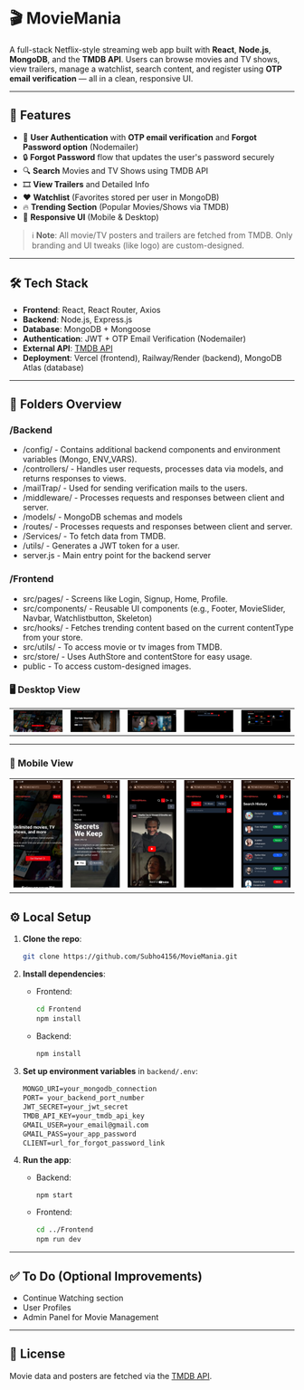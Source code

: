 
# 🎬 MovieMania

A full-stack Netflix-style streaming web app built with **React**, **Node.js**, **MongoDB**, and the **TMDB API**. Users can browse movies and TV shows, view trailers, manage a watchlist, search content, and register using **OTP email verification** — all in a clean, responsive UI.

---

## 🚀 Features

- 🔐 **User Authentication** with **OTP email verification** and **Forgot Password option** (Nodemailer)
- 🔒 **Forgot Password** flow that updates the user's password securely
- 🔍 **Search** Movies and TV Shows using TMDB API
- 🎞️ **View Trailers** and Detailed Info
- ❤️ **Watchlist** (Favorites stored per user in MongoDB)
- 🔥 **Trending Section** (Popular Movies/Shows via TMDB)
- 📱 **Responsive UI** (Mobile & Desktop)

> ℹ️ **Note**: All movie/TV posters and trailers are fetched from TMDB. Only branding and UI tweaks (like logo) are custom-designed.

---

## 🛠️ Tech Stack

- **Frontend**: React, React Router, Axios  
- **Backend**: Node.js, Express.js  
- **Database**: MongoDB + Mongoose  
- **Authentication**: JWT + OTP Email Verification (Nodemailer)  
- **External API**: [TMDB API](https://www.themoviedb.org/documentation/api)  
- **Deployment**: Vercel (frontend), Railway/Render (backend), MongoDB Atlas (database)

---

## 📁 Folders Overview

### /Backend
- /config/ - Contains additional backend components and environment variables (Mongo, ENV_VARS). 
- /controllers/ - Handles user requests, processes data via models, and returns responses to views.
- /mailTrap/ - Used for sending verification mails to the users.
- /middleware/ - Processes requests and responses between client and server.
- /models/ - MongoDB schemas and models  
- /routes/ - Processes requests and responses between client and server.
- /Services/ - To fetch data from TMDB.
- /utils/ - Generates a JWT token for a user.
- server.js - Main entry point for the backend server  

### /Frontend
- src/pages/ - Screens like Login, Signup, Home, Profile.  
- src/components/ - Reusable UI components (e.g., Footer, MovieSlider, Navbar, Watchlistbutton, Skeleton)  
- src/hooks/ - Fetches trending content based on the current contentType from your store.   
- src/utils/ - To access movie or tv images from TMDB.  
- src/store/ - Uses AuthStore and contentStore for easy usage.
- public - To access custom-designed images.


### 🖥️ Desktop View

<table>
  <tr>
    <td><img src="https://github.com/Subho4156/Project_Screenshots/blob/main/MovieMania/PC/Screenshot%202025-05-16%20220831.png?raw=true" alt="Desktop 1" width="250"/></td>
    <td><img src="https://github.com/Subho4156/Project_Screenshots/blob/main/MovieMania/PC/Screenshot%202025-05-16%20220332.png?raw=true" alt="Desktop 2" width="250"/></td>
    <td><img src="https://github.com/Subho4156/Project_Screenshots/blob/main/MovieMania/PC/Screenshot%202025-05-16%20220431.png?raw=true" alt="Desktop 3" width="250"/></td>
    <td><img src="https://github.com/Subho4156/Project_Screenshots/blob/main/MovieMania/PC/Screenshot%202025-05-16%20220642.png?raw=true" alt="Desktop 4" width="250"/></td>
    <td><img src="https://github.com/Subho4156/Project_Screenshots/blob/main/MovieMania/PC/Screenshot%202025-05-16%20220624.png?raw=true" alt="Desktop 5" width="250"/></td>
  </tr>
</table>

---

### 📱 Mobile View

<table>
  <tr>
    <td><img src="https://github.com/Subho4156/Project_Screenshots/blob/main/MovieMania/Mobile/IMG-20250516-WA0022.jpg?raw=true" alt="Mobile 1" width="120"/></td>
    <td><img src="https://github.com/Subho4156/Project_Screenshots/blob/main/MovieMania/Mobile/IMG-20250516-WA0013.jpg?raw=true" alt="Mobile 2" width="120"/></td>
    <td><img src="https://github.com/Subho4156/Project_Screenshots/blob/main/MovieMania/Mobile/IMG-20250516-WA0016.jpg?raw=true" alt="Mobile 3" width="120"/></td>
    <td><img src="https://github.com/Subho4156/Project_Screenshots/blob/main/MovieMania/Mobile/IMG-20250516-WA0018.jpg?raw=true" alt="Mobile 4" width="120"/></td>
    <td><img src="https://github.com/Subho4156/Project_Screenshots/blob/main/MovieMania/Mobile/IMG-20250516-WA0021.jpg?raw=true" alt="Mobile 5" width="120"/></td>
  </tr>
</table>

## ⚙️ Local Setup

1. **Clone the repo**:
   ```bash
   git clone https://github.com/Subho4156/MovieMania.git
   ```

2. **Install dependencies**:

   - Frontend:
     ```bash
     cd Frontend
     npm install
     ```

   - Backend:
     ```bash
     npm install
     ```

3. **Set up environment variables** in `backend/.env`:
   ```
   MONGO_URI=your_mongodb_connection
   PORT= your_backend_port_number
   JWT_SECRET=your_jwt_secret
   TMDB_API_KEY=your_tmdb_api_key
   GMAIL_USER=your_email@gmail.com
   GMAIL_PASS=your_app_password
   CLIENT=url_for_forgot_password_link

4. **Run the app**:

   - Backend:
     ```bash
     npm start
     ```

   - Frontend:
     ```bash
     cd ../Frontend
     npm run dev
     ```

---

## ✅ To Do (Optional Improvements)
- Continue Watching section  
- User Profiles  
- Admin Panel for Movie Management  

---

## 📄 License
  
Movie data and posters are fetched via the [TMDB API](https://www.themoviedb.org/documentation/api).
